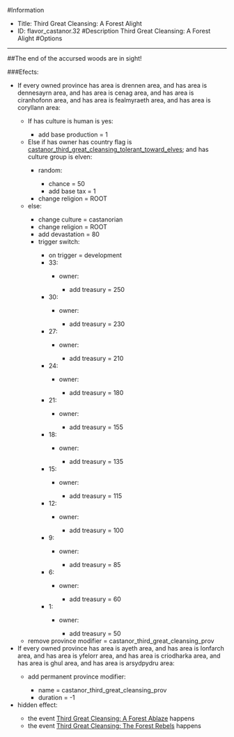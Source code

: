 #Information
 - Title: Third Great Cleansing: A Forest Alight
 - ID: flavor_castanor.32
#Description
Third Great Cleansing: A Forest Alight
#Options

___
##The end of the accursed woods are in sight!

###Efects:<ul><li>If every owned province has area is drennen area, and has area is dennesayrn area, and has area is cenag area, and has area is ciranhofonn area, and has area is fealmyraeth area, and has area is coryllann area:</li><ul><li>If has culture is human is yes:</li><ul><li>add base production = 1</li></ul><li>Else if has owner has country flag is [castanor_third_great_cleansing_tolerant_toward_elves](../flags/castanor_third_great_cleansing_tolerant_toward_elves.md); and  has culture group is elven:</li><ul><li>random:</li><ul><li>chance = 50</li><li>add base tax = 1</li></ul><li>change religion = ROOT</li></ul><li>else:</li><ul><li>change culture = castanorian</li><li>change religion = ROOT</li><li>add devastation = 80</li><li>trigger switch:</li><ul><li>on trigger = development</li><li>33:</li><ul><li>owner:</li><ul><li>add treasury = 250</li></ul></ul><li>30:</li><ul><li>owner:</li><ul><li>add treasury = 230</li></ul></ul><li>27:</li><ul><li>owner:</li><ul><li>add treasury = 210</li></ul></ul><li>24:</li><ul><li>owner:</li><ul><li>add treasury = 180</li></ul></ul><li>21:</li><ul><li>owner:</li><ul><li>add treasury = 155</li></ul></ul><li>18:</li><ul><li>owner:</li><ul><li>add treasury = 135</li></ul></ul><li>15:</li><ul><li>owner:</li><ul><li>add treasury = 115</li></ul></ul><li>12:</li><ul><li>owner:</li><ul><li>add treasury = 100</li></ul></ul><li>9:</li><ul><li>owner:</li><ul><li>add treasury = 85</li></ul></ul><li>6:</li><ul><li>owner:</li><ul><li>add treasury = 60</li></ul></ul><li>1:</li><ul><li>owner:</li><ul><li>add treasury = 50</li></ul></ul></ul></ul><li>remove province modifier = castanor_third_great_cleansing_prov</li></ul><li>If every owned province has area is ayeth area, and has area is lonfarch area, and has area is yfelorr area, and has area is criodharka area, and has area is ghul area, and has area is arsydpydru area:</li><ul><li>add permanent province modifier:</li><ul><li>name = castanor_third_great_cleansing_prov</li><li>duration = -1</li></ul></ul><li>hidden effect:</li><ul><li>the event [Third Great Cleansing: A Forest Ablaze](../events/third_great_cleansing_a_forest_ablaze.md) happens</li><li>the event [Third Great Cleansing: The Forest Rebels](../events/third_great_cleansing_the_forest_rebels.md) happens</li></ul></ul>
